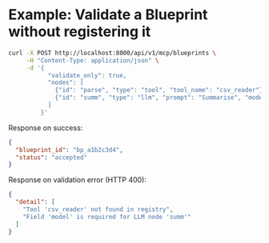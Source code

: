 # Example: Validate a Blueprint without registering it

```bash
curl -X POST http://localhost:8000/api/v1/mcp/blueprints \
     -H "Content-Type: application/json" \
     -d '{
           "validate_only": true,
           "nodes": [
             {"id": "parse", "type": "tool", "tool_name": "csv_reader"},
             {"id": "summ", "type": "llm", "prompt": "Summarise", "model": "gpt-4o"}
           ]
         }'
```

Response on success:
```json
{
  "blueprint_id": "bp_a1b2c3d4",
  "status": "accepted"
}
```

Response on validation error (HTTP 400):
```json
{
  "detail": [
    "Tool 'csv_reader' not found in registry",
    "Field 'model' is required for LLM node 'summ'"
  ]
}
``` 